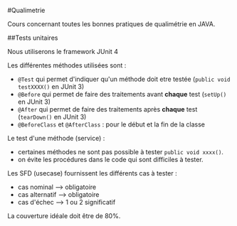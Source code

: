 #Qualimetrie

Cours concernant toutes les bonnes pratiques de qualimétrie en JAVA.

##Tests unitaires

Nous utiliserons le framework JUnit 4

Les différentes méthodes utilisées sont :

- `@Test` qui permet d'indiquer qu'un méthode doit etre testée (`public void testXXXX()` en JUnit 3)
- `@Before` qui permet de faire des traitements avant **chaque** test (`setUp()` en JUnit 3)
- `@After` qui permet de faire des traitements après **chaque** test (`tearDown()` en JUnit 3)
- `@BeforeClass` et `@AfterClass` : pour le début et la fin de la classe 

Le test d'une méthode (service) :

- certaines méthodes ne sont pas possible à tester `public void xxxx()`.
- on évite les procédures dans le code qui sont difficiles à tester.

Les SFD (usecase) fournissent les différents cas à tester :

- cas nominal --> obligatoire
- cas alternatif --> obligatoire
- cas d'échec --> 1 ou 2 significatif

La couverture idéale doit être de 80%.
